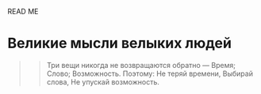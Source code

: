 READ ME

# Великие мысли велыких людей


>> Три вещи никогда не возвращаются обратно — Время; Слово; Возможность.
Поэтому: Не теряй времени, Выбирай слова, Не упускай возможность.

